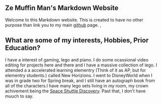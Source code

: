 ## Ze Muffin Man's Markdown Website

Welcome to this Markdown website. This is created to have no other purpose than link you to my main [github](https://iamzemuffinman.github.io/page2) page.
,
## What are some of my interests, Hobbies, Prior Education?
I have a interest of gaming, lego and piano. I do some ocassional video editing for projects here and there and I have a massive collection of lego. I attended a a accelerated learning elementry (Think of it as AP, but for elementry students.) called New Horizions. I went to DisneyWorld when I was in grade two for Spring break, and I still have an autograph book from all of the characters.I have many lego sets living in my room, my crown achivement being the [Space Shuttle Discovery](https://www.lego.com/en-ca/product/nasa-space-shuttle-discovery-10283). Past that, I don't have muuch to say.


